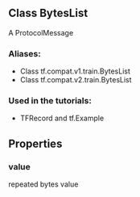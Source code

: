 ## Class BytesList
A ProtocolMessage
### Aliases:
- Class tf.compat.v1.train.BytesList
- Class tf.compat.v2.train.BytesList
### Used in the tutorials:
- TFRecord and tf.Example
## Properties
### value
repeated bytes value
